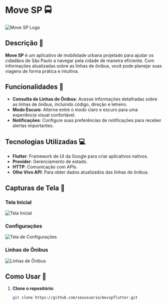 # Move SP 🚍

![Move SP Logo](./Downloads/MovSPLogo)

## Descrição 📖

**Move SP** é um aplicativo de mobilidade urbana projetado para ajudar os cidadãos de São Paulo a navegar pela cidade de maneira eficiente. Com informações atualizadas sobre as linhas de ônibus, você pode planejar suas viagens de forma prática e intuitiva.

## Funcionalidades 🌟

- **Consulta de Linhas de Ônibus**: Acesse informações detalhadas sobre as linhas de ônibus, incluindo código, direção e letreiro.
- **Modo Escuro**: Alterne entre o modo claro e escuro para uma experiência visual confortável.
- **Notificações**: Configure suas preferências de notificações para receber alertas importantes.

## Tecnologias Utilizadas 💻

- **Flutter**: Framework de UI da Google para criar aplicativos nativos.
- **Provider**: Gerenciamento de estado.
- **HTTP**: Comunicação com APIs.
- **Olho Vivo API**: Para obter dados atualizados das linhas de ônibus.

## Capturas de Tela 📱

### Tela Inicial
![Tela Inicial](./screenshots/tela_inicial.png)

### Configurações
![Tela de Configurações](./screenshots/tela_configuracoes.png)

### Linhas de Ônibus
![Linhas de Ônibus](./screenshots/linhas_onibus.png)

## Como Usar 🚀

1. **Clone o repositório**:
   ```sh
   git clone https://github.com/seuusuario/movspflutter.git

